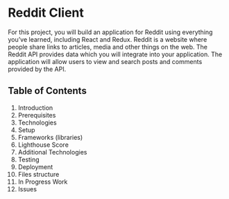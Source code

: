 # Reddit Client

For this project, you will build an application for Reddit using everything you’ve learned, including React and Redux. Reddit is a website where people share links to articles, media and other things on the web. The Reddit API provides data which you will integrate into your application. The application will allow users to view and search posts and comments provided by the API.

## Table of Contents
1. Introduction
2. Prerequisites
3. Technologies
4. Setup
5. Frameworks (libraries)
6. Lighthouse Score
7. Additional Technologies
8. Testing
9. Deployment
10. Files structure
11. In Progress Work
12. Issues
